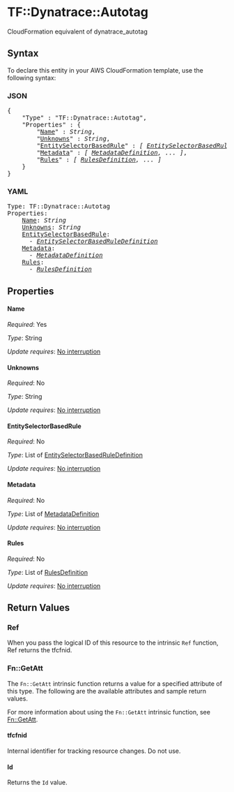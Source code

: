 # TF::Dynatrace::Autotag

CloudFormation equivalent of dynatrace_autotag

## Syntax

To declare this entity in your AWS CloudFormation template, use the following syntax:

### JSON

<pre>
{
    "Type" : "TF::Dynatrace::Autotag",
    "Properties" : {
        "<a href="#name" title="Name">Name</a>" : <i>String</i>,
        "<a href="#unknowns" title="Unknowns">Unknowns</a>" : <i>String</i>,
        "<a href="#entityselectorbasedrule" title="EntitySelectorBasedRule">EntitySelectorBasedRule</a>" : <i>[ <a href="entityselectorbasedruledefinition.md">EntitySelectorBasedRuleDefinition</a>, ... ]</i>,
        "<a href="#metadata" title="Metadata">Metadata</a>" : <i>[ <a href="metadatadefinition.md">MetadataDefinition</a>, ... ]</i>,
        "<a href="#rules" title="Rules">Rules</a>" : <i>[ <a href="rulesdefinition.md">RulesDefinition</a>, ... ]</i>
    }
}
</pre>

### YAML

<pre>
Type: TF::Dynatrace::Autotag
Properties:
    <a href="#name" title="Name">Name</a>: <i>String</i>
    <a href="#unknowns" title="Unknowns">Unknowns</a>: <i>String</i>
    <a href="#entityselectorbasedrule" title="EntitySelectorBasedRule">EntitySelectorBasedRule</a>: <i>
      - <a href="entityselectorbasedruledefinition.md">EntitySelectorBasedRuleDefinition</a></i>
    <a href="#metadata" title="Metadata">Metadata</a>: <i>
      - <a href="metadatadefinition.md">MetadataDefinition</a></i>
    <a href="#rules" title="Rules">Rules</a>: <i>
      - <a href="rulesdefinition.md">RulesDefinition</a></i>
</pre>

## Properties

#### Name

_Required_: Yes

_Type_: String

_Update requires_: [No interruption](https://docs.aws.amazon.com/AWSCloudFormation/latest/UserGuide/using-cfn-updating-stacks-update-behaviors.html#update-no-interrupt)

#### Unknowns

_Required_: No

_Type_: String

_Update requires_: [No interruption](https://docs.aws.amazon.com/AWSCloudFormation/latest/UserGuide/using-cfn-updating-stacks-update-behaviors.html#update-no-interrupt)

#### EntitySelectorBasedRule

_Required_: No

_Type_: List of <a href="entityselectorbasedruledefinition.md">EntitySelectorBasedRuleDefinition</a>

_Update requires_: [No interruption](https://docs.aws.amazon.com/AWSCloudFormation/latest/UserGuide/using-cfn-updating-stacks-update-behaviors.html#update-no-interrupt)

#### Metadata

_Required_: No

_Type_: List of <a href="metadatadefinition.md">MetadataDefinition</a>

_Update requires_: [No interruption](https://docs.aws.amazon.com/AWSCloudFormation/latest/UserGuide/using-cfn-updating-stacks-update-behaviors.html#update-no-interrupt)

#### Rules

_Required_: No

_Type_: List of <a href="rulesdefinition.md">RulesDefinition</a>

_Update requires_: [No interruption](https://docs.aws.amazon.com/AWSCloudFormation/latest/UserGuide/using-cfn-updating-stacks-update-behaviors.html#update-no-interrupt)

## Return Values

### Ref

When you pass the logical ID of this resource to the intrinsic `Ref` function, Ref returns the tfcfnid.

### Fn::GetAtt

The `Fn::GetAtt` intrinsic function returns a value for a specified attribute of this type. The following are the available attributes and sample return values.

For more information about using the `Fn::GetAtt` intrinsic function, see [Fn::GetAtt](https://docs.aws.amazon.com/AWSCloudFormation/latest/UserGuide/intrinsic-function-reference-getatt.html).

#### tfcfnid

Internal identifier for tracking resource changes. Do not use.

#### Id

Returns the <code>Id</code> value.

